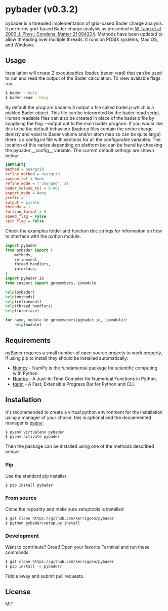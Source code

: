 # pybader (v0.3.2)

pybader is a threaded implementation of grid-based Bader charge analysis. It performs grid-based Bader charge analysis as presented in [W Tang et al 2009 J. Phys.: Condens. Matter 21 084204]. Methods have been updated to allow threading over multiple threads. It runs on POSIX systems, Mac OS, and Windows.

## Usage

Installation will create 2 executeables (bader, bader-read) that can be used to run and read the output of the Bader calculation. To view available flags run:

```sh
$ bader --help
$ bader-read --help
```

By default the program bader will output a file called bader.p which is a pickled Bader object. This file can be interpreted by the bader-read script. Human readable files can also be created in place of the bader.p file by supplying the flag --output dat to the main bader program. If you would like this to be the default behaviour (bader.p files contain the entire charge denisty and voxel to Bader volume and/or atom map so can be quite large) there is a config.ini file with sections for all the configurable variables. The location of this varies depending on platform but can be found by checking the pybader.\_\_config\_\_ variable. The current default settings are shown below
```ini
[DEFAULT]
method = neargrid
refine_method = neargrid
vacuum_tol = None
refine_mode = ('changed', 2)
bader_volume_tol = 0.001
export_mode = None
prefix = ''
output = pickle
threads = 1
fortran_format = 0
speed_flag = False
spin_flag = False
```

Check the examples folder and function doc strings for information on how to interface with the python module.

```python
import pybader
from pybader import (
    methods,
    refinement,
    thread_handlers,
    interface,
)
import pybader.io
from inspect import getmembers, ismodule

help(pybader)
help(methods)
help(refinement)
help(thread_handlers)
help(interface)

for name, module in getmemebers(pybader.io, ismodule):
    help(module)
```

## Requirements

pyBader requires a small number of open source projects to work properly, if using pip to install they should be installed automatically:

* [Numpy] - NumPy is the fundamental package for scientific computing with Python.
* [Numba] - A Just-In-Time Compiler for Numerical Functions in Python.
* [tqdm] - A Fast, Extensible Progress Bar for Python and CLI.

## Installation

It's recommended to create a virtual python environment for the installation using a manager of your choice, this is optional and the docuemented manager is [pyenv]:

```sh
$ pyenv virtualenv pybader
$ pyenv activate pybader
```
Then the package can be installed using one of the methods described below:

### Pip

Use the standard pip installer

```sh
$ pip install pybader
```

### From source

Clone the repositry and make sure setuptools is installed

```sh
$ git clone https://github.com/kerrigoon/pybader
$ python pybader/setup.py install
```

### Development

Want to contribute? Great!
Open your favorite Terminal and run these commands.

```sh
$ git clone https://github.com/kerrigoon/pybader
$ pip install -e pybader/
```

Fiddle away and submit pull requests.

## License

MIT

[//]: # (These are reference links used in the body of this note and get stripped out when the markdown processor does its job. There is no need to format nicely because it shouldn't be seen. Thanks SO - http://stackoverflow.com/questions/4823468/store-comments-in-markdown-syntax)


   [Numpy]: <https://numpy.org/>
   [Numba]: <https://numba.pydata.org/>
   [tqdm]: <https://tqdm.github.io/>
   [pyenv]: <https://github.com/pyenv/pyenv-virtualenv/>
   [W Tang et al 2009 J. Phys.: Condens. Matter 21 084204]: <https://doi.org/10.1088/0953-8984/21/8/084204>

